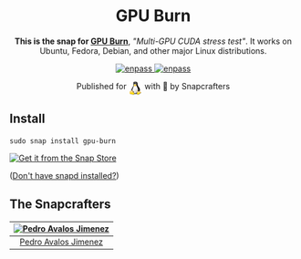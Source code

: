 <h1 align="center">
  GPU Burn
</h1>

<p align="center"><b>This is the snap for <a href="https://github.com/wilicc/gpu-burn">GPU Burn</a></b>, <i>"Multi-GPU CUDA stress test"</i>. It works on Ubuntu, Fedora, Debian, and other major Linux
distributions.</p>

<p align="center">
<a href="https://snapcraft.io/gpu-burn">
  <img alt="enpass" src="https://snapcraft.io/gpu-burn/badge.svg" />
</a>
<a href="https://snapcraft.io/gpu-burn">
  <img alt="enpass" src="https://snapcraft.io/gpu-burn/trending.svg?name=0" />
</a>
</p>

<p align="center">Published for <img src="https://raw.githubusercontent.com/anythingcodes/slack-emoji-for-techies/gh-pages/emoji/tux.png" align="top" width="24" /> with 💝 by Snapcrafters</p>

## Install

```shell
sudo snap install gpu-burn
```

[![Get it from the Snap Store](https://snapcraft.io/static/images/badges/en/snap-store-white.svg)](https://snapcraft.io/gpu-burn)

([Don't have snapd installed?](https://snapcraft.io/docs/core/install))

## The Snapcrafters

| [![Pedro Avalos Jimenez](https://gravatar.com/avatar/99d80a655179643de6d2b8eccad0b12a16b21d778a5c2676ed9ab7dcaa0d889c/?s=128)](https://github.com/pedro-avalos/) |
| :---: |
| [Pedro Avalos Jimenez](https://github.com/pedro-avalos/) |

<!-- Uncomment and modify this when you have upstream contacts
## Upstream

| [![Upstream Name](https://gravatar.com/avatar/bc0bced65e963eb5c3a16cab8b004431?s=128)](https://github.com/upstreamname) |
| :---: |
| [Upstream Name](https://github.com/upstreamname) |
-->
